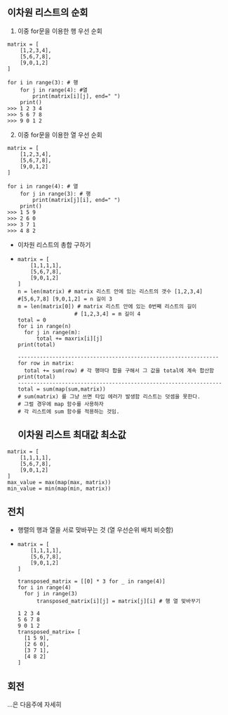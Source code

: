 ## 이차원 리스트의 순회

1. 이중 for문을 이용한 행 우선 순회

```
matrix = [
    [1,2,3,4],
    [5,6,7,8],
    [9,0,1,2]
]

for i in range(3): # 행
    for j in range(4): #열
        print(matrix[i][j], end=" ")
    print()
>>> 1 2 3 4
>>> 5 6 7 8
>>> 9 0 1 2
```

2. 이중 for문을 이용한 열 우선 순회

```
matrix = [
    [1,2,3,4],
    [5,6,7,8],
    [9,0,1,2]
]

for i in range(4): # 열
    for j in range(3): # 행
        print(matrix[j][i], end=" ")
    print()
>>> 1 5 9
>>> 2 6 0
>>> 3 7 1
>>> 4 8 2
```

* 이차원 리스트의 총합 구하기

* ```
  matrix = [
      [1,1,1,1],
      [5,6,7,8],
      [9,0,1,2]
  ]
  n = len(matrix) # matrix 리스트 안에 있는 리스트의 갯수 [1,2,3,4] 					#[5,6,7,8] [9,0,1,2] = n 길이 3
  m = len(matrix[0]) # matrix 리스트 안에 있는 0번째 리스트의 길이 
  					# [1,2,3,4] = m 길이 4
  total = 0
  for i in range(n)
  	for j in range(m):
  		total += maxrix[i][j]
  print(total)
  
  ----------------------------------------------------------------
  for row in matrix:
  	total += sum(row) # 각 행마다 합을 구해서 그 값을 total에 계속 합산함
  print(total)
  -----------------------------------------------------------------
  total = sum(map(sum,matrix))
  # sum(matrix) 를 그냥 쓰면 타입 에러가 발생함 리스트는 덧셈을 못한다.
  # 그럴 경우에 map 함수를 사용하자
  # 각 리스트에 sum 함수를 적용하는 것임.
  
  ```

  ## 이차원 리스트 최대값 최소값

```
matrix = [
    [1,1,1,1],
    [5,6,7,8],
    [9,0,1,2]
]
max_value = max(map(max, matrix))
min_value = min(map(min, matrix))
```

## 전치

* 행렬의 행과 열을 서로 맞바꾸는 것 (열 우선순위 배치 비슷함)

* ```
  matrix = [
      [1,1,1,1],
      [5,6,7,8],
      [9,0,1,2]
  ]
  
  transposed_matrix = [[0] * 3 for _ in range(4)]
  for i in range(4)
  	for j in range(3)
  		transposed_matrix[i][j] = matrix[j][i] # 행 열 맞바꾸기
  
  1 2 3 4
  5 6 7 8
  9 0 1 2
  transposed_matrix= [
  	[1 5 9],
  	[2 6 0],
  	[3 7 1],
  	[4 8 2]
  ]
  ```

## 회전

...은 다음주에 자세히
